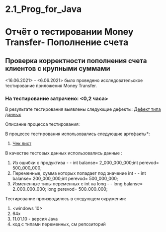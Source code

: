 # 2.1_Prog_for_Java

# Отчёт о тестировании Money Transfer- Пополнение счета

## Проверка корректности пополнения счета клиентов с крупными суммами

<16.06.2021> - <6.06.2021> было проведено исследовательское тестирование приложения Money Transfer.

### На тестирование затрачено: <0,2 часа>

В результате тестирования выявлены следующие дефекты:
[Дефект типа данных](https://github.com/YuryFedoseev/2.1_Prog_for_Java/issues/1#issue-923067281)

Описание процесса тестирования:

В процессе тестирования использовались следующие артефакты*:
1. [Чек лист]()



В качестве тестовых данных использовались данные :

1. Из ошибки с продуктива  - -  int balanse= 2_000_000_000;int perevod= 500_000_000;
1. Переменные, сумма которых попадает под значение int  - - int balanse= 200_000_000;int perevod= 500_000_000;
1. Измененные типы переменных с int на long - -         long balanse= 2_000_000_000; long perevod= 500_000_000;

Тестирование производилось в следующем окружении:

1. <windows 10>
1. 64x
2. 11.01.10 - версия Java
3. код с типами переменных, см репозиторий
